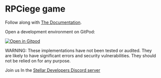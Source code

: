 # RPCiege game <!-- omit in toc -->



Follow along with [The Documentation](https://soroban.stellar.org/docs/).

Open a development environment on GitPod:

[![Open in Gitpod](https://gitpod.io/button/open-in-gitpod.svg)](https://gitpod.io/#https://github.com/huuquyet/rpciege-game)

WARNING: These implementations have not been tested or audited. They are likely
to have significant errors and security vulnerabilities. They should not be
relied on for any purpose.

Join us In the [Stellar Developers Discord server](https://discord.gg/stellardev)
